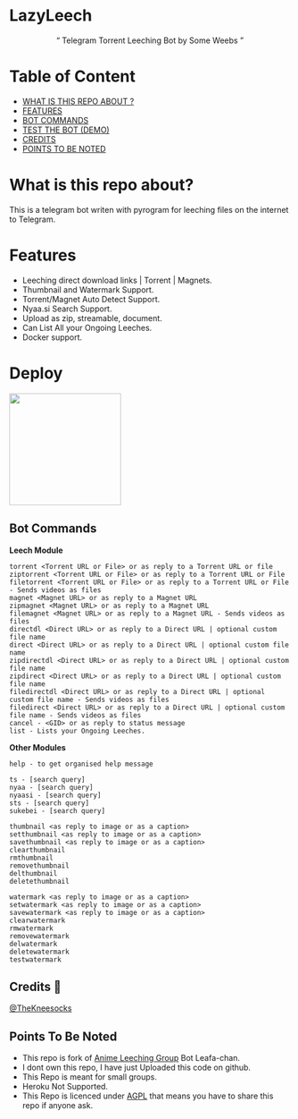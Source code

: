 # LazyLeech 

<p align="center">
“	Telegram Torrent Leeching Bot by Some Weebs ” 
</p>

# Table of Content
- [WHAT IS THIS REPO ABOUT ?](#what-is-this-repo-about)
- [FEATURES](#features)
- [BOT COMMANDS](#bot-commands)
- [TEST THE BOT (DEMO)](https://t.me/joinchat/HC7YmklXMSRPH3N2)
- [CREDITS](#credits-)
- [POINTS TO BE NOTED](#points-to-be-noted)


# What is this repo about?
This is a telegram bot writen with pyrogram for leeching files on the internet to Telegram.

# Features
- Leeching direct download links | Torrent | Magnets.
- Thumbnail and Watermark Support.
- Torrent/Magnet Auto Detect Support.
- Nyaa.si Search Support.
- Upload as zip, streamable, document.
- Can List All your Ongoing Leeches.
- Docker support.

# Deploy
<p><a href="https://heroku.com/deploy?template=https://github.com/Manssizz/CendrawasihLazy"> <img src="https://img.shields.io/badge/Deploy%20To%20Heroku-blueviolet?style=for-the-badge&logo=heroku" width="200""/></a></p>

## Bot Commands

**Leech Module**
```
torrent <Torrent URL or File> or as reply to a Torrent URL or file
ziptorrent <Torrent URL or File> or as reply to a Torrent URL or File
filetorrent <Torrent URL or File> or as reply to a Torrent URL or File - Sends videos as files
magnet <Magnet URL> or as reply to a Magnet URL
zipmagnet <Magnet URL> or as reply to a Magnet URL
filemagnet <Magnet URL> or as reply to a Magnet URL - Sends videos as files
directdl <Direct URL> or as reply to a Direct URL | optional custom file name
direct <Direct URL> or as reply to a Direct URL | optional custom file name
zipdirectdl <Direct URL> or as reply to a Direct URL | optional custom file name
zipdirect <Direct URL> or as reply to a Direct URL | optional custom file name
filedirectdl <Direct URL> or as reply to a Direct URL | optional custom file name - Sends videos as files
filedirect <Direct URL> or as reply to a Direct URL | optional custom file name - Sends videos as files
cancel - <GID> or as reply to status message
list - Lists your Ongoing Leeches.
```

**Other Modules**
```
help - to get organised help message

ts - [search query]
nyaa - [search query]
nyaasi - [search query]
sts - [search query]
sukebei - [search query]

thumbnail <as reply to image or as a caption>
setthumbnail <as reply to image or as a caption>
savethumbnail <as reply to image or as a caption>
clearthumbnail
rmthumbnail
removethumbnail
delthumbnail
deletethumbnail

watermark <as reply to image or as a caption>
setwatermark <as reply to image or as a caption>
savewatermark <as reply to image or as a caption>
clearwatermark
rmwatermark
removewatermark
delwatermark
deletewatermark
testwatermark
```

## Credits 📍

[@TheKneesocks](https://t.me/TheKneesocks)

## Points To Be Noted 

- This repo is fork of [Anime Leeching Group](https://t.me/joinchat/BWHQ6lb_FmSP3pxfyYolfg) Bot Leafa-chan.
- I dont own this repo, I have just Uploaded this code on github.
- This Repo is meant for small groups.
- Heroku Not Supported.
- This Repo is licenced under [AGPL](https://github.com/ShinchanNohara1/Torrent-Bot-Lazyleech/blob/Master/LICENSE) that means you have to share this repo if anyone ask.
